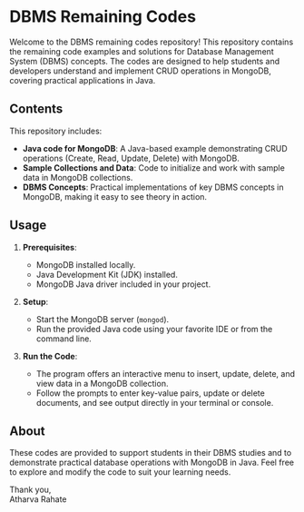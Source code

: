 # DBMS Remaining Codes

Welcome to the DBMS remaining codes repository! This repository contains the remaining code examples and solutions for Database Management System (DBMS) concepts. The codes are designed to help students and developers understand and implement CRUD operations in MongoDB, covering practical applications in Java.

## Contents

This repository includes:
- **Java code for MongoDB**: A Java-based example demonstrating CRUD operations (Create, Read, Update, Delete) with MongoDB.
- **Sample Collections and Data**: Code to initialize and work with sample data in MongoDB collections.
- **DBMS Concepts**: Practical implementations of key DBMS concepts in MongoDB, making it easy to see theory in action.

## Usage

1. **Prerequisites**:
   - MongoDB installed locally.
   - Java Development Kit (JDK) installed.
   - MongoDB Java driver included in your project.

2. **Setup**:
   - Start the MongoDB server (`mongod`).
   - Run the provided Java code using your favorite IDE or from the command line.

3. **Run the Code**:
   - The program offers an interactive menu to insert, update, delete, and view data in a MongoDB collection.
   - Follow the prompts to enter key-value pairs, update or delete documents, and see output directly in your terminal or console.

## About

These codes are provided to support students in their DBMS studies and to demonstrate practical database operations with MongoDB in Java. Feel free to explore and modify the code to suit your learning needs.

Thank you,  
Atharva Rahate
